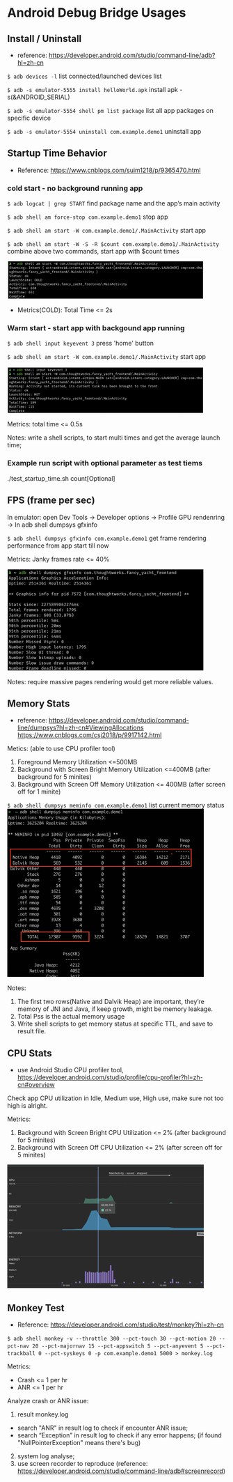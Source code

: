 # Android Debug Bridge Usages

## Install / Uninstall
* reference: https://developer.android.com/studio/command-line/adb?hl=zh-cn

`$ adb devices -l`	list connected/launched devices list

`$ adb -s emulator-5555 install helloWorld.apk`	install apk   -s(&ANDROID_SERIAL) 

`$ adb -s emulator-5554 shell pm list package`		list all app packages on specific device

`$ adb -s emulator-5554 uninstall com.example.demo1`	uninstall app


## Startup Time Behavior
* Reference: https://www.cnblogs.com/suim1218/p/9365470.html

### cold start - no background running app

`$ adb logcat | grep START`	find package name and the app’s main activity

`$ adb shell am force-stop com.example.demo1`		stop app

`$ adb shell am start -W com.example.demo1/.MainActivity`   start app

`$ adb shell am start -W -S -R $count com.example.demo1/.MainActivity` 
combine above two commands, start app with $count times
 
 <img src="https://github.com/CassieRyu/Android-Debug-Bridge/blob/master/Picture1.png">

* Metrics(COLD): Total Time <= 2s
### Warm start - start app with backgound app running
`$ adb shell input keyevent 3`			press 'home' button

`$ adb shell am start -W com.example.demo1/.MainActivity`			start app

<img src="https://github.com/CassieRyu/Android-Debug-Bridge/blob/master/Picture2.png">

Metrics: total time <= 0.5s

Notes: write a shell scripts, to start multi times and get the average launch time;
### Example run script with optional parameter as test tiems
./test_startup_time.sh count[Optional]

## FPS (frame per sec)

In emulator: open Dev Tools -> Developer options -> Profile GPU rendenring -> In adb shell dumpsys gfxinfo

`$ adb shell dumpsys gfxinfo com.example.demo1`	get frame rendering performance from app start till now

Metrics: Janky frames rate <= 40%

<img src="https://github.com/CassieRyu/Android-Debug-Bridge/blob/master/Picture3.png">

Notes: require massive pages rendering would get more reliable values.

## Memory Stats
* reference: https://developer.android.com/studio/command-line/dumpsys?hl=zh-cn#ViewingAllocations
https://www.cnblogs.com/csj2018/p/9917142.html

Metics: (able to use CPU profiler tool)
1.	Foreground Memory Utilization <=500MB
2.	Background with Screen Bright Memory Utilization <=400MB (after background for 5 minites)
3.	Background with Screen Off Memory Utilization <= 400MB (after screen off for 1 minite)

`$ adb shell dumpsys meminfo com.example.demo1`				list current memory status
<img src="https://github.com/CassieRyu/Android-Debug-Bridge/blob/master/Picture4.png">

Notes: 
1.	The first two rows(Native and Dalvik Heap) are important, they’re memory of JNI and Java, if keep growth, might be memory leakage.
2.	Total Pss is the actual memory usage
3.	Write shell scripts to get memory status at specific TTL, and save to result file.

## CPU Stats
* use Android Studio CPU profiler tool, https://developer.android.com/studio/profile/cpu-profiler?hl=zh-cn#overview

Check app CPU utilization in Idle, Medium use, High use, make sure not too high is alright.

Metrics: 
1.	Background with Screen Bright CPU Utilization  <= 2% (after background for 5 minites)
2.	Background with Screen Off CPU Utilization <= 2% (after screen off for 5 minites)

<img src="https://github.com/CassieRyu/Android-Debug-Bridge/blob/master/Picture5.png">

## Monkey Test
* Reference: https://developer.android.com/studio/test/monkey?hl=zh-cn

```$ adb shell monkey -v --throttle 300 --pct-touch 30 --pct-motion 20 --pct-nav 20 --pct-majornav 15 --pct-appswitch 5 --pct-anyevent 5 --pct-trackball 0 --pct-syskeys 0 -p com.example.demo1 5000 > monkey.log```

Metrics: 
* Crash <= 1 per hr
* ANR <= 1 per hr

Analyze crash or ANR issue: 
1.	result monkey.log 
 *	search "ANR" in result log to check if encounter ANR issue;
 *	search “Exception” in result log to check if any error happens; (if found "NullPointerException" means there's bug)
2.	system log analyse; 
3.	use screen recorder to reproduce (reference: https://developer.android.com/studio/command-line/adb#screenrecord)



